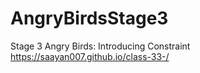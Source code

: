 # AngryBirdsStage3
Stage 3 Angry Birds: Introducing Constraint
https://saayan007.github.io/class-33-/
